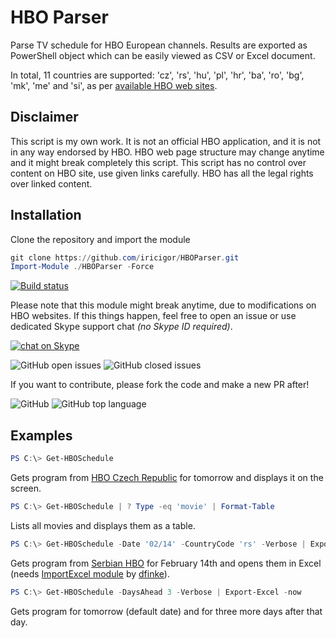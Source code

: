# HBO Parser

Parse TV schedule for HBO European channels. Results are exported as PowerShell object which can be easily viewed as CSV or Excel document.

In total, 11 countries are supported: 'cz', 'rs', 'hu', 'pl', 'hr', 'ba', 'ro', 'bg', 'mk', 'me' and 'si', as per [available HBO web sites](https://www.hbo-europe.com/).

## Disclaimer

This script is my own work. It is not an official HBO application, and it is not in any way endorsed by HBO. 
HBO web page structure may change anytime and it might break completely this script.
This script has no control over content on HBO site, use given links carefully.
HBO has all the legal rights over linked content.

## Installation

Clone the repository and import the module
```PowerShell
git clone https://github.com/iricigor/HBOParser.git
Import-Module ./HBOParser -Force
```
[![Build status](https://dev.azure.com/iiric/PS1/_apis/build/status/HBO%20Parser%20CI)](https://dev.azure.com/iiric/PS1/_build/latest?definitionId=12)

Please note that this module might break anytime, due to modifications on HBO websites.
If this things happen, feel free to open an issue or use dedicated Skype support chat _(no Skype ID required)_.

[![chat on Skype](https://img.shields.io/badge/chat-on%20Skype-blue.svg?style=flat)](https://join.skype.com/hQMRyp7kwjd2)

![GitHub open issues](https://img.shields.io/github/issues/iricigor/HBOParser.svg?style=flat)
![GitHub closed issues](https://img.shields.io/github/issues-closed/iricigor/HBOParser.svg?style=flat)

If you want to contribute, please fork the code and make a new PR after!

![GitHub](https://img.shields.io/github/license/iricigor/HBOParser.svg?style=flat)
![GitHub top language](https://img.shields.io/github/languages/top/iricigor/HBOParser.svg?style=flat)

## Examples

```PowerShell
PS C:\> Get-HBOSchedule
```

Gets program from [HBO Czech Republic](https://www.hbo.cz/) for tomorrow and displays it on the screen.

```PowerShell
PS C:\> Get-HBOSchedule | ? Type -eq 'movie' | Format-Table
```

Lists all movies and displays them as a table.

```PowerShell
PS C:\> Get-HBOSchedule -Date '02/14' -CountryCode 'rs' -Verbose | Export-Excel -now
```

Gets program from [Serbian HBO](https://www.hbo.rs/) for February 14th and opens them in Excel (needs [ImportExcel module](https://github.com/dfinke/ImportExcel) by [dfinke](https://github.com/dfinke)).
```PowerShell
PS C:\> Get-HBOSchedule -DaysAhead 3 -Verbose | Export-Excel -now
```

Gets program for tomorrow (default date) and for three more days after that day.
